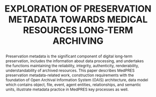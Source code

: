 ---
abstract: 'Preservation metadata is the significant component of digital long-term
  preservation, includes the information about data processing, and undertakes the
  functions maintaining the reliability, integrity, authenticity, renderability, understandability
  of archived resources. This paper describes MedPRES preservation metadata-related
  work, construction requirements with the foundation of Open Archival Information
  System (OAIS) architecture, data model which contains object, file, event, agent
  entities, relationships, and semantic units, illustrate metadata practice in MedPRES
  key processes as well.

  '
creators:
- Hu, Jiahui
- Yang, Chenliu
- Fang, An
- Wang, Lei
- Wang, Qian
- Yao, Kuanda
date: null
document_url: https://services.phaidra.univie.ac.at/api/object/o:1424924/download
grand_parent: iPRES
institutions:
- Institute of Medical Information, Chinese Academy of Medical Sciences
keywords:
- long term preservation
- preservation metadata
- oais
- data mode
- semantic units
landing_page_url: https://phaidra.univie.ac.at/o:1424924
language: eng
layout: publication
license: CC BY 4.0 International
notes_url: null
parent: iPRES 2021
presentation_url: null
publication_type: paper
size: 255461
source_name: iPRES
title: EXPLORATION OF PRESERVATION METADATA TOWARDS MEDICAL RESOURCES LONG-TERM ARCHIVING
year: 2021
---